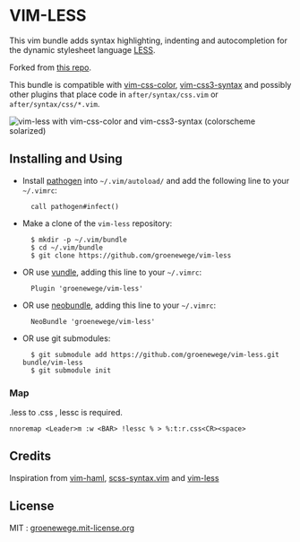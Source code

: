 # VIM-LESS

This vim bundle adds syntax highlighting, indenting and autocompletion for the
dynamic stylesheet language [LESS](http://lesscss.org).

Forked from [this repo](https://github.com/groenewege/vim-less).

This bundle is compatible with [vim-css-color](https://github.com/skammer/vim-css-color),
[vim-css3-syntax](https://github.com/hail2u/vim-css3-syntax) and possibly other plugins that place code
in `after/syntax/css.vim` or `after/syntax/css/*.vim`.

![vim-less with vim-css-color and vim-css3-syntax (colorscheme solarized)](https://github.com/lenniboy/vim-less/raw/master/screenshot.png)


## Installing and Using

- Install [pathogen](http://www.vim.org/scripts/script.php?script_id=2332) into `~/.vim/autoload/` and add the
   following line to your `~/.vimrc`:

        call pathogen#infect()

- Make a clone of the `vim-less` repository:

        $ mkdir -p ~/.vim/bundle
        $ cd ~/.vim/bundle
        $ git clone https://github.com/groenewege/vim-less

- OR use [vundle](https://github.com/gmarik/vundle), adding this line to your `~/.vimrc`:

        Plugin 'groenewege/vim-less'
        

- OR use [neobundle](https://github.com/Shougo/neobundle.vim), adding this line to your `~/.vimrc`:

        NeoBundle 'groenewege/vim-less'
        

- OR use git submodules:

        $ git submodule add https://github.com/groenewege/vim-less.git bundle/vim-less
        $ git submodule init


### Map
.less to .css , lessc is required.

    nnoremap <Leader>m :w <BAR> !lessc % > %:t:r.css<CR><space>


## Credits

Inspiration from [vim-haml](https://github.com/tpope/vim-haml),
[scss-syntax.vim](https://github.com/cakebaker/scss-syntax.vim) and
[vim-less](https://github.com/lunaru/vim-less)

## License ##

MIT : [groenewege.mit-license.org](http://groenewege.mit-license.org/)

